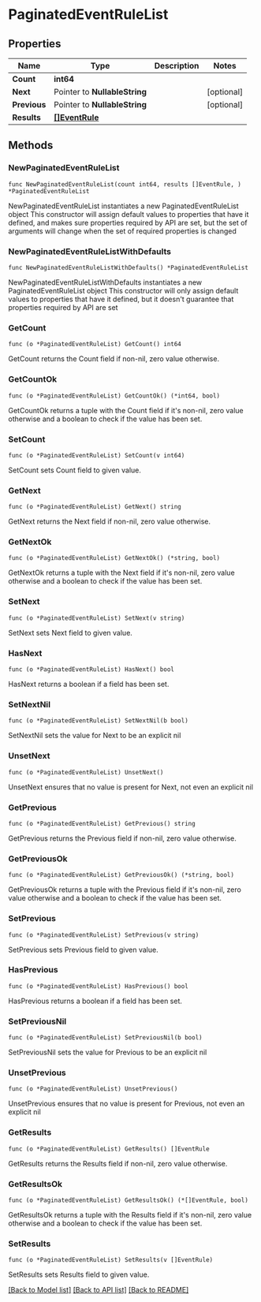 # PaginatedEventRuleList

## Properties

Name | Type | Description | Notes
------------ | ------------- | ------------- | -------------
**Count** | **int64** |  | 
**Next** | Pointer to **NullableString** |  | [optional] 
**Previous** | Pointer to **NullableString** |  | [optional] 
**Results** | [**[]EventRule**](EventRule.md) |  | 

## Methods

### NewPaginatedEventRuleList

`func NewPaginatedEventRuleList(count int64, results []EventRule, ) *PaginatedEventRuleList`

NewPaginatedEventRuleList instantiates a new PaginatedEventRuleList object
This constructor will assign default values to properties that have it defined,
and makes sure properties required by API are set, but the set of arguments
will change when the set of required properties is changed

### NewPaginatedEventRuleListWithDefaults

`func NewPaginatedEventRuleListWithDefaults() *PaginatedEventRuleList`

NewPaginatedEventRuleListWithDefaults instantiates a new PaginatedEventRuleList object
This constructor will only assign default values to properties that have it defined,
but it doesn't guarantee that properties required by API are set

### GetCount

`func (o *PaginatedEventRuleList) GetCount() int64`

GetCount returns the Count field if non-nil, zero value otherwise.

### GetCountOk

`func (o *PaginatedEventRuleList) GetCountOk() (*int64, bool)`

GetCountOk returns a tuple with the Count field if it's non-nil, zero value otherwise
and a boolean to check if the value has been set.

### SetCount

`func (o *PaginatedEventRuleList) SetCount(v int64)`

SetCount sets Count field to given value.


### GetNext

`func (o *PaginatedEventRuleList) GetNext() string`

GetNext returns the Next field if non-nil, zero value otherwise.

### GetNextOk

`func (o *PaginatedEventRuleList) GetNextOk() (*string, bool)`

GetNextOk returns a tuple with the Next field if it's non-nil, zero value otherwise
and a boolean to check if the value has been set.

### SetNext

`func (o *PaginatedEventRuleList) SetNext(v string)`

SetNext sets Next field to given value.

### HasNext

`func (o *PaginatedEventRuleList) HasNext() bool`

HasNext returns a boolean if a field has been set.

### SetNextNil

`func (o *PaginatedEventRuleList) SetNextNil(b bool)`

 SetNextNil sets the value for Next to be an explicit nil

### UnsetNext
`func (o *PaginatedEventRuleList) UnsetNext()`

UnsetNext ensures that no value is present for Next, not even an explicit nil
### GetPrevious

`func (o *PaginatedEventRuleList) GetPrevious() string`

GetPrevious returns the Previous field if non-nil, zero value otherwise.

### GetPreviousOk

`func (o *PaginatedEventRuleList) GetPreviousOk() (*string, bool)`

GetPreviousOk returns a tuple with the Previous field if it's non-nil, zero value otherwise
and a boolean to check if the value has been set.

### SetPrevious

`func (o *PaginatedEventRuleList) SetPrevious(v string)`

SetPrevious sets Previous field to given value.

### HasPrevious

`func (o *PaginatedEventRuleList) HasPrevious() bool`

HasPrevious returns a boolean if a field has been set.

### SetPreviousNil

`func (o *PaginatedEventRuleList) SetPreviousNil(b bool)`

 SetPreviousNil sets the value for Previous to be an explicit nil

### UnsetPrevious
`func (o *PaginatedEventRuleList) UnsetPrevious()`

UnsetPrevious ensures that no value is present for Previous, not even an explicit nil
### GetResults

`func (o *PaginatedEventRuleList) GetResults() []EventRule`

GetResults returns the Results field if non-nil, zero value otherwise.

### GetResultsOk

`func (o *PaginatedEventRuleList) GetResultsOk() (*[]EventRule, bool)`

GetResultsOk returns a tuple with the Results field if it's non-nil, zero value otherwise
and a boolean to check if the value has been set.

### SetResults

`func (o *PaginatedEventRuleList) SetResults(v []EventRule)`

SetResults sets Results field to given value.



[[Back to Model list]](../README.md#documentation-for-models) [[Back to API list]](../README.md#documentation-for-api-endpoints) [[Back to README]](../README.md)


